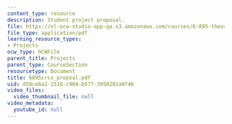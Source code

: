 ```yaml
---
content_type: resource
description: Student project proposal.
file: https://ol-ocw-studio-app-qa.s3.amazonaws.com/courses/6-895-theory-of-parallel-systems-sma-5509-fall-2003/d58ce6a12516c904b5773950201a0f46_6895crcs_propsal.pdf
file_type: application/pdf
learning_resource_types:
- Projects
ocw_type: OCWFile
parent_title: Projects
parent_type: CourseSection
resourcetype: Document
title: 6895crcs_propsal.pdf
uid: d58ce6a1-2516-c904-b577-3950201a0f46
video_files:
  video_thumbnail_file: null
video_metadata:
  youtube_id: null
---
```

